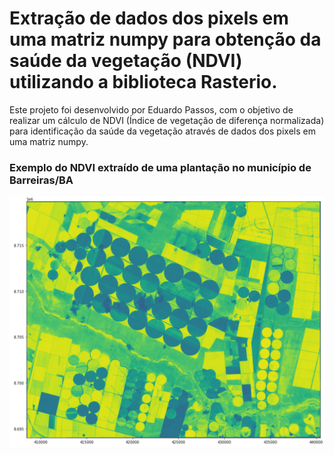 # Extração de dados dos pixels em uma matriz numpy para obtenção da saúde da vegetação (NDVI) utilizando a biblioteca Rasterio.

Este projeto foi desenvolvido por Eduardo Passos, com o objetivo de realizar um cálculo de NDVI (Índice de vegetação de diferença normalizada) para identificação da saúde da vegetação através de dados dos pixels em uma matriz numpy.

### Exemplo do NDVI extraído de uma plantação no município de Barreiras/BA
<img src="img/ndvi.png">
